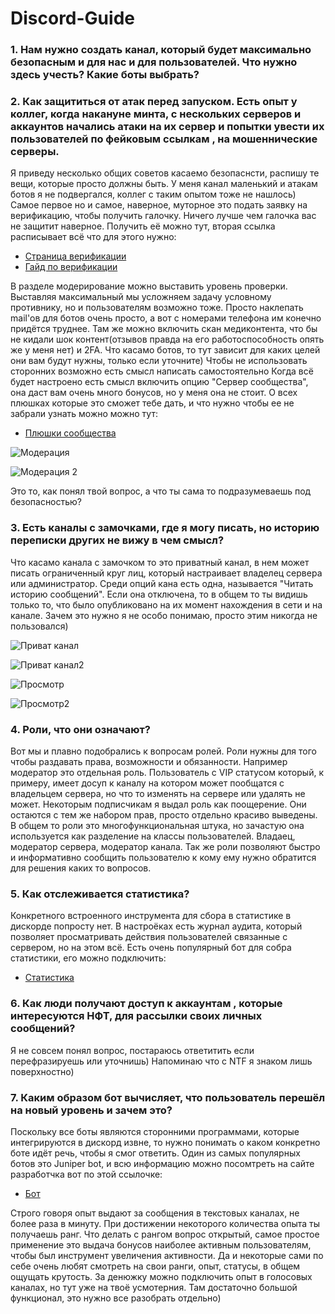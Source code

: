# Discord-Guide

### 1. Нам нужно создать канал, который будет максимально безопасным и для нас и для пользователей. Что нужно здесь учесть? Какие боты выбрать?
###  2. Как защититься от атак перед запуском. Есть опыт у коллег, когда накануне минта, с нескольких серверов и аккаунтов начались атаки на их сервер и попытки увести их пользователей по фейковым ссылкам , на мошеннические серверы.

Я приведу несколько общих советов касаемо безопаснсти, распишу те вещи, которые просто должны быть. У меня канал маленький и атакам ботов я не подвергался, коллег с таким опытом тоже не нашлось)
Самое первое но и самое, наверное, муторное это подать заявку на верификацию, чтобы получить галочку. Ничего лучше чем галочка вас не защитит наверное. Получить её можно тут, вторая ссылка расписывает всё
что для этого нужно:
- [Страница верификации](https://discord.com/verification)
- [Гайд по верификации](https://support.discord.com/hc/ru/articles/360001107231)

В разделе модерирование можно выставить уровень проверки. Выставляя максимальный мы усложняем задачу условному противнику, но и пользователям возможно тоже. Просто наклепать mail'ов для ботов очень просто,
а вот с номерами телефона им конечно придётся труднее. Там же можно включить скан медиконтента, что бы не кидали шок контент(отзывов правда на его работоспособность опять же у меня нет)  и 2FA. Что касамо
ботов, то тут зависит для каких целей они вам будут нужны, только если уточните) Чтобы не использовать сторонних возможно есть смысл написать самостоятельно
Когда всё будет настроено есть смысл включить опцию "Сервер сообщества", она даст вам очень много бонусов, но у меня она не стоит. О всех плюшках которые это сможет тебе дать, и что нужно чтобы ее не забрали
узнать можно можно тут:

- [Плюшки сообщества](https://support.discord.com/hc/ru/articles/360047132851)

![Модерация](https://user-images.githubusercontent.com/94929201/143089012-8e5aaacc-a3a4-46f2-ada5-5bd6a6acb1f8.png)

![Модерация 2](https://user-images.githubusercontent.com/94929201/143089044-c6c96a3d-4660-4b0d-9fe7-7dd9c1dc23e8.png)

 


Это то, как понял твой вопрос, а что ты сама то подразумеваешь под безопасностью?


### 3. Есть каналы с замочками, где я могу писать, но историю переписки других не вижу в чем смысл?


Что касамо канала с замочком то это приватный канал, в нем может писать ограниченный круг лиц, который настраивает владелец сервера или администратор. Среди опций кана есть одна, называется 
"Читать историю сообщений". Если она отключена, то в общем то ты видишь только то, что было опубликовано на их момент нахождения в сети и на канале. 
 Зачем это нужно я не особо понимаю, просто этим никогда не пользовался)

![Приват канал](https://user-images.githubusercontent.com/94929201/143089286-25162f72-c523-420a-875f-8653a1491163.png)

![Приват канал2](https://user-images.githubusercontent.com/94929201/143089306-cfed3ed1-2c5b-42e5-a080-086893408408.png)

![Просмотр](https://user-images.githubusercontent.com/94929201/143089428-a1b2b40c-387c-40c4-ac5b-355fc15f2259.png)

![Просмотр2](https://user-images.githubusercontent.com/94929201/143089443-aa0f7a36-d222-4e0a-ba8f-ff7b9b8b2ad4.png)


### 4. Роли, что они означают?

Вот мы и плавно подобрались к вопросам ролей. Роли нужны для того чтобы раздавать права, возможности и обязанности. Например модератор это отдельная роль. Пользователь с VIP статусом который,
к примеру, имеет досуп к каналу на котором может пообщатся с владельцем сервера, но что то изменять на сервере или удалять не может. Некоторым подписчикам я выдал роль как поощерение. Они остаются с тем
же набором прав, просто отдельно красиво выведены. В общем то роли это многофункциональная штука, но зачастую она используется как разделение на классы пользователей. Владаец, модератор сервера, модератор 
канала. Так же роли позволяют быстро и информативно сообщить пользователю к кому ему нужно обратится для решения каких то вопросов. 

### 5. Как отслеживается статистика?

Конкретного встроенного инструмента для сбора в статистике в дискорде попросту нет. В настроёках есть журнал аудита, который позволяет просматривать действия пользователей связанные с сервером,
но на этом всё. Есть очень популярный бот для собра статистики, его можно подключить:

- [Статистика](https://serverstatsbot.com)

### 6. Как люди получают доступ к аккаунтам , которые интересуются НФТ, для рассылки своих личных сообщений?

Я не совсем понял вопрос, постараюсь ответитить если перефразируешь или уточнишь) Напоминаю что с NTF я знаком лишь поверхностно)

### 7. Каким образом бот вычисляет, что пользователь перешёл на новый уровень и зачем это?

Поскольку все боты являются сторонними программами, которые интегрируются в дискорд извне, то нужно понимать о каком конкретно боте идёт речь, чтобы я смог ответить. 
Один из самых популярных ботов это Juniper bot, и всю информацию можно посомтреть на сайте разработчка вот по этой ссылочке:

- [Бот](https://docs.juniper.bot/features/ranking/experience/)

Строго говоря опыт выдают за сообщения в текстовых каналах, не более раза в минуту. При достижении некоторого количества опыта ты получаешь ранг. Что делать с рангом вопрос открытый, самое простое применение
это выдача бонусов наиболее активным пользователям, чтобы был инструмент увеличения активности. Да и некоторые сами по себе очень любят смотреть на свои ранги, опыт, статусы, в общем ощущать крутость.
За денюжку можно подключить опыт в голосовых каналах, но тут уже на твоё усмотерния. Там достаточно большой функционал, это нужно все разобрать отдельно)
